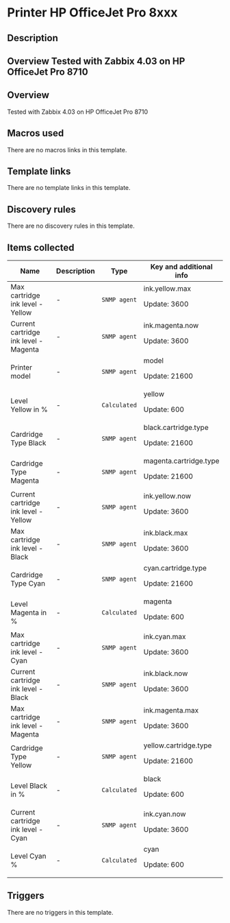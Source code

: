 # Printer HP OfficeJet Pro 8xxx

## Description

## Overview Tested with Zabbix 4.03 on HP OfficeJet Pro 8710 

## Overview

Tested with Zabbix 4.03 on HP OfficeJet Pro 8710



## Macros used

There are no macros links in this template.

## Template links

There are no template links in this template.

## Discovery rules

There are no discovery rules in this template.

## Items collected

|Name|Description|Type|Key and additional info|
|----|-----------|----|----|
|Max cartridge ink level - Yellow|<p>-</p>|`SNMP agent`|ink.yellow.max<p>Update: 3600</p>|
|Current cartridge ink level - Magenta|<p>-</p>|`SNMP agent`|ink.magenta.now<p>Update: 3600</p>|
|Printer model|<p>-</p>|`SNMP agent`|model<p>Update: 21600</p>|
|Level Yellow in %|<p>-</p>|`Calculated`|yellow<p>Update: 600</p>|
|Cardridge Type Black|<p>-</p>|`SNMP agent`|black.cartridge.type<p>Update: 21600</p>|
|Cardridge Type Magenta|<p>-</p>|`SNMP agent`|magenta.cartridge.type<p>Update: 21600</p>|
|Current cartridge ink level - Yellow|<p>-</p>|`SNMP agent`|ink.yellow.now<p>Update: 3600</p>|
|Max cartridge ink level - Black|<p>-</p>|`SNMP agent`|ink.black.max<p>Update: 3600</p>|
|Cardridge Type Cyan|<p>-</p>|`SNMP agent`|cyan.cartridge.type<p>Update: 21600</p>|
|Level Magenta in %|<p>-</p>|`Calculated`|magenta<p>Update: 600</p>|
|Max cartridge ink level - Cyan|<p>-</p>|`SNMP agent`|ink.cyan.max<p>Update: 3600</p>|
|Current cartridge ink level - Black|<p>-</p>|`SNMP agent`|ink.black.now<p>Update: 3600</p>|
|Max cartridge ink level - Magenta|<p>-</p>|`SNMP agent`|ink.magenta.max<p>Update: 3600</p>|
|Cardridge Type Yellow|<p>-</p>|`SNMP agent`|yellow.cartridge.type<p>Update: 21600</p>|
|Level Black in %|<p>-</p>|`Calculated`|black<p>Update: 600</p>|
|Current cartridge ink level - Cyan|<p>-</p>|`SNMP agent`|ink.cyan.now<p>Update: 3600</p>|
|Level Cyan %|<p>-</p>|`Calculated`|cyan<p>Update: 600</p>|
## Triggers

There are no triggers in this template.

